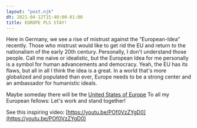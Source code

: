 ```yaml
---
layout: "post.njk"
dt: 2021-04-12T15:40:00-01:00
title: EUROPE PLS STAY!
---
```


Here in Germany, we see a rise of mistrust against the “European-Idea” recently. Those who mistrust would like to get rid the EU and return to the nationalism of the early 20th century.  Personally, I don't understand those people. Call me naive or idealistic, but the European Idea for me personally is a symbol for human advancements and democracy. Yeah, the EU has its flaws, but all in all I think the idea is a great. In a world that's more globalized and populated than ever, Europe needs to be a strong center and an ambassador for humanistic ideals.

Maybe someday there will be the [United States of Europe](https://en.wikipedia.org/wiki/United_States_of_Europe)
To all my European fellows: Let's work and stand together!

See this inspiring video: [https://youtu.be/POf0VzZYgD0](https://youtu.be/POf0VzZYgD0)